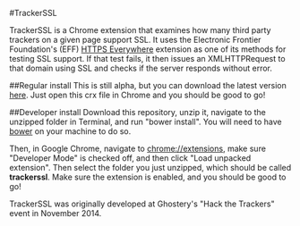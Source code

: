 #TrackerSSL

TrackerSSL is a Chrome extension that examines how many third party trackers on a given page support SSL. It uses the Electronic Frontier Foundation's (EFF) [HTTPS Everywhere](https://github.com/EFForg/https-everywhere/pulls) extension as one of its methods for testing SSL support. If that test fails, it then issues an XMLHTTPRequest to that domain using SSL and checks if the server responds without error.

##Regular install
This is still alpha, but you can download the latest version [here](https://github.com/andrewhilts/trackerssl/blob/master/trackerssl.crx?raw=true). Just open this crx file in Chrome and you should be good to go!

##Developer install
Download this repository, unzip it, navigate to the unzipped folder in Terminal, and run "bower install". You will need to have [bower](http://bower.io) on your machine to do so.

Then, in Google Chrome, navigate to [chrome://extensions](chrome://extensions), make sure "Developer Mode" is checked off, and then click "Load unpacked extension". Then select the folder you just unzipped, which should be called **trackerssl**. Make sure the extension is enabled, and you should be good to go!

TrackerSSL was originally developed at Ghostery's "Hack the Trackers" event in November 2014.